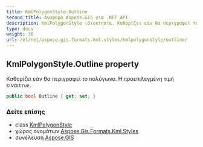 ```yaml
---
title: KmlPolygonStyle.Outline
second_title: Αναφορά Aspose.GIS για .NET API
description: KmlPolygonStyle ιδιοκτησία. Καθορίζει εάν θα περιγραφεί το πολύγωνο. Η προεπιλεγμένη τιμή είναιtrue.
type: docs
weight: 30
url: /el/net/aspose.gis.formats.kml.styles/kmlpolygonstyle/outline/
---
```

## KmlPolygonStyle.Outline property

Καθορίζει εάν θα περιγραφεί το πολύγωνο. Η προεπιλεγμένη τιμή είναι`true`.

```csharp
public bool Outline { get; set; }
```

### Δείτε επίσης

* class [KmlPolygonStyle](../)
* χώρος ονομάτων [Aspose.Gis.Formats.Kml.Styles](../../kmlpolygonstyle/)
* συνέλευση [Aspose.GIS](../../../)


